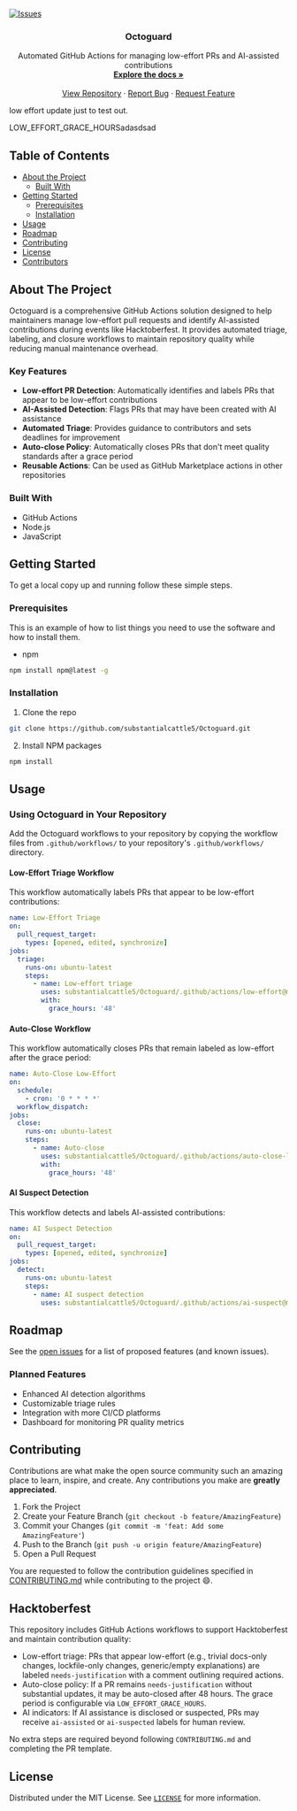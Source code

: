 [![Issues][issues-shield]][issues-url]

<!-- PROJECT LOGO -->

  <h3 align="center">Octoguard</h3>

  <p align="center">
    Automated GitHub Actions for managing low-effort PRs and AI-assisted contributions
    <br />
    <a href="https://github.com/substantialcattle5/Octoguard"><strong>Explore the docs »</strong></a>
    <br />
    <br />
    <a href="https://github.com/substantialcattle5/Octoguard">View Repository</a>
    ·
    <a href="https://github.com/substantialcattle5/Octoguard/issues">Report Bug</a>
    ·
    <a href="https://github.com/substantialcattle5/Octoguard/issues">Request Feature</a>
  </p>


low effort update just to test out. 

LOW_EFFORT_GRACE_HOURSadasdsad


<!-- TABLE OF CONTENTS -->
## Table of Contents

* [About the Project](#about-the-project)
  * [Built With](#built-with)
* [Getting Started](#getting-started)
  * [Prerequisites](#prerequisites)
  * [Installation](#installation)
* [Usage](#usage)
* [Roadmap](#roadmap)
* [Contributing](#contributing)
* [License](#license)
* [Contributors](#contributors-)

<!-- ABOUT THE PROJECT -->
## About The Project

Octoguard is a comprehensive GitHub Actions solution designed to help maintainers manage low-effort pull requests and identify AI-assisted contributions during events like Hacktoberfest. It provides automated triage, labeling, and closure workflows to maintain repository quality while reducing manual maintenance overhead.

### Key Features

* **Low-effort PR Detection**: Automatically identifies and labels PRs that appear to be low-effort contributions
* **AI-Assisted Detection**: Flags PRs that may have been created with AI assistance
* **Automated Triage**: Provides guidance to contributors and sets deadlines for improvement
* **Auto-close Policy**: Automatically closes PRs that don't meet quality standards after a grace period
* **Reusable Actions**: Can be used as GitHub Marketplace actions in other repositories

### Built With

* GitHub Actions
* Node.js
* JavaScript



<!-- GETTING STARTED -->
## Getting Started

To get a local copy up and running follow these simple steps.

### Prerequisites

This is an example of how to list things you need to use the software and how to install them.
* npm
```sh
npm install npm@latest -g
```

### Installation
 
1. Clone the repo
```sh
git clone https://github.com/substantialcattle5/Octoguard.git
```
2. Install NPM packages
```sh
npm install
```



<!-- USAGE EXAMPLES -->
## Usage

### Using Octoguard in Your Repository

Add the Octoguard workflows to your repository by copying the workflow files from `.github/workflows/` to your repository's `.github/workflows/` directory.

#### Low-Effort Triage Workflow

This workflow automatically labels PRs that appear to be low-effort contributions:

```yaml
name: Low-Effort Triage
on:
  pull_request_target:
    types: [opened, edited, synchronize]
jobs:
  triage:
    runs-on: ubuntu-latest
    steps:
      - name: Low-effort triage
        uses: substantialcattle5/Octoguard/.github/actions/low-effort@main
        with:
          grace_hours: '48'
```

#### Auto-Close Workflow

This workflow automatically closes PRs that remain labeled as low-effort after the grace period:

```yaml
name: Auto-Close Low-Effort
on:
  schedule:
    - cron: '0 * * * *'
  workflow_dispatch:
jobs:
  close:
    runs-on: ubuntu-latest
    steps:
      - name: Auto-close
        uses: substantialcattle5/Octoguard/.github/actions/auto-close-low-effort@main
        with:
          grace_hours: '48'
```

#### AI Suspect Detection

This workflow detects and labels AI-assisted contributions:

```yaml
name: AI Suspect Detection
on:
  pull_request_target:
    types: [opened, edited, synchronize]
jobs:
  detect:
    runs-on: ubuntu-latest
    steps:
      - name: AI suspect detection
        uses: substantialcattle5/Octoguard/.github/actions/ai-suspect@main
```



<!-- ROADMAP -->
## Roadmap

See the [open issues](https://github.com/substantialcattle5/Octoguard/issues) for a list of proposed features (and known issues).

### Planned Features

- Enhanced AI detection algorithms
- Customizable triage rules
- Integration with more CI/CD platforms
- Dashboard for monitoring PR quality metrics



<!-- CONTRIBUTING -->
## Contributing

Contributions are what make the open source community such an amazing place to learn, inspire, and create. Any contributions you make are **greatly appreciated**.

1. Fork the Project
2. Create your Feature Branch (`git checkout -b feature/AmazingFeature`)
3. Commit your Changes (`git commit -m 'feat: Add some AmazingFeature'`)
4. Push to the Branch (`git push -u origin feature/AmazingFeature`)
5. Open a Pull Request

You are requested to follow the contribution guidelines specified in [CONTRIBUTING.md](./CONTRIBUTING.md) while contributing to the project :smile:.

## Hacktoberfest

This repository includes GitHub Actions workflows to support Hacktoberfest and maintain contribution quality:

- Low-effort triage: PRs that appear low-effort (e.g., trivial docs-only changes, lockfile-only changes, generic/empty explanations) are labeled `needs-justification` with a comment outlining required actions.
- Auto-close policy: If a PR remains `needs-justification` without substantial updates, it may be auto-closed after 48 hours. The grace period is configurable via `LOW_EFFORT_GRACE_HOURS`.
- AI indicators: If AI assistance is disclosed or suspected, PRs may receive `ai-assisted` or `ai-suspected` labels for human review.

No extra steps are required beyond following `CONTRIBUTING.md` and completing the PR template.

<!-- LICENSE -->
## License

Distributed under the MIT License. See [`LICENSE`](./LICENSE) for more information.




<!-- MARKDOWN LINKS & IMAGES -->
<!-- https://www.markdownguide.org/basic-syntax/#reference-style-links -->
[issues-shield]: https://img.shields.io/github/issues/substantialcattle5/Octoguard.svg?style=flat-square
[issues-url]: https://github.com/substantialcattle5/Octoguard/issues
